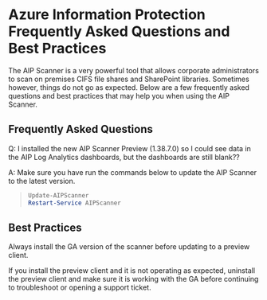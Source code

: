# Azure Information Protection Frequently Asked Questions and Best Practices

The AIP Scanner is a very powerful tool that allows corporate administrators to scan on premises CIFS file shares and SharePoint libraries. Sometimes however, things do not go as expected.  Below are a few frequently asked questions and best practices that may help you when using the AIP Scanner.

## Frequently Asked Questions

Q: I installed the new AIP Scanner Preview (1.38.7.0) so I could see data in the AIP Log Analytics dashboards, but the dashboards are still blank??

A: Make sure you have run the commands below to update the AIP Scanner to the latest version.
 >```PowerShell
 >Update-AIPScanner
 >Restart-Service AIPScanner
 >```

## Best Practices

Always install the GA version of the scanner before updating to a preview client.

If you install the preview client and it is not operating as expected, uninstall the preview client and make sure it is working with the GA before continuing to troubleshoot or opening a support ticket.